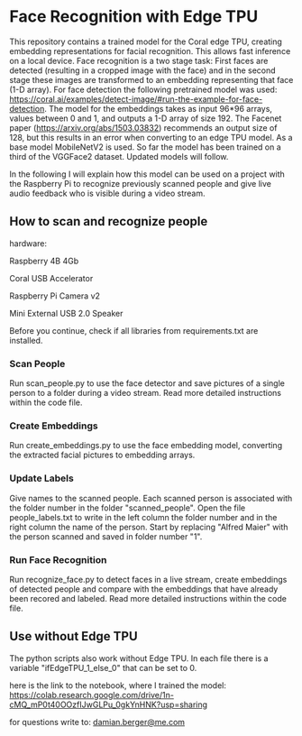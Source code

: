 # Face Recognition with Edge TPU

This repository contains a trained model for the Coral edge TPU, creating embedding representations for
facial recognition. This allows fast inference on a local device. Face recognition is a two stage task: First faces are detected 
(resulting in a cropped image with the face) and in the second stage these images are transformed to an
embedding representing that face (1-D array). For face detection the following pretrained model was used:
https://coral.ai/examples/detect-image/#run-the-example-for-face-detection. The model for the embeddings
takes as input 96*96 arrays, values between 0 and 1, and outputs a 1-D array of size 192. The Facenet paper 
(https://arxiv.org/abs/1503.03832) recommends an output size of 128, but this results in an error when converting
to an edge TPU model. As a base model MobileNetV2 is used. So far the model has been trained on a third of
the VGGFace2 dataset. Updated models will follow.

In the following I will explain how this model can be used on a project with the Raspberry Pi to recognize
previously scanned people and give live audio feedback who is visible during a video stream.

## How to scan and recognize people
hardware:

Raspberry 4B 4Gb

Coral USB Accelerator

Raspberry Pi Camera v2

Mini External USB 2.0 Speaker

Before you continue, check if all libraries from requirements.txt are installed.

### Scan People
Run scan_people.py to use the face detector and save pictures of a single person to a folder during a video stream. 
Read more detailed instructions within the code file.

### Create Embeddings
Run create_embeddings.py to use the face embedding model, converting the extracted facial pictures to embedding
 arrays. 

### Update Labels
Give names to the scanned people. Each scanned person is associated with the folder number in the folder "scanned_people".
Open the file people_labels.txt to write in the left column the folder number and in the right column the name of the person.
Start by replacing "Alfred Maier" with the person scanned and saved in folder number "1".

### Run Face Recognition
Run recognize_face.py to detect faces in a live stream, create embeddings of detected people and compare
with the embeddings that have already been recored and labeled. Read more detailed instructions within the code file.


## Use without Edge TPU
The python scripts also work without Edge TPU. In each file there is a variable "ifEdgeTPU_1_else_0" that can be
set to 0.

here is the link to the notebook, where I trained the model:
https://colab.research.google.com/drive/1n-cMQ_mP0t40OOzfIJwGLPu_0gkYnHNK?usp=sharing

for questions write to: damian.berger@me.com
